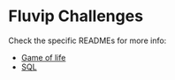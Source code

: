 # Fluvip Challenges

Check the specific READMEs for more info:

- [Game of life](game_of_life/)
- [SQL](sql/)
